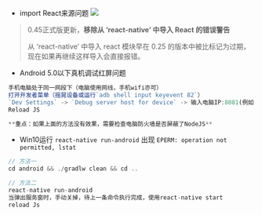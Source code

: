 - import React来源问题 ![](https://img.shields.io/badge/ReactNative-0.45+-green.svg)

> 0.45正式版更新，**移除从 ‘react-native’ 中导入 React 的错误警告**
>
> 从 ‘react-native’ 中导入 react 模块早在 0.25 的版本中被比标记为过期，现在如果再继续这样导入会直接报错。

- Android 5.0以下真机调试红屏问题

```js
手机电脑处于同一网段下（电脑使用网线，手机wifi亦可）
打开开发者菜单（摇晃设备或运行`adb shell input keyevent 82`）
`Dev Settings` -> `Debug server host for device` -> 输入电脑IP:8081(例如：10.10.1.1:8081)
Reload JS

**重点：如果上面的方法没有效果，需要检查电脑防火墙是否屏蔽了NodeJS** 
```

- Win10运行 `react-native run-android` 出现 `EPERM: operation not permitted, lstat`

```js
// 方法一
cd android && ./gradlw clean && cd ..

// 方法二
react-native run-android
当弹出服务窗时，手动关掉，待上一条命令执行完成，使用react-native start
reload Js
```

